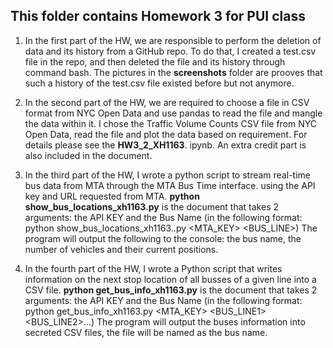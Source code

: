 ## This folder contains Homework 3 for PUI class

1. In the first part of the HW, we are responsible to perform the deletion of data and its history from a GitHub repo.
To do that,  I created a test.csv file in the repo, and then deleted the file and its history through command bash.
The pictures in the **screenshots** folder are prooves that such a history of the test.csv file existed before but not anymore.


2. In the second part of the HW, we are required to choose a file in CSV format from NYC Open Data and use pandas to read the
file and mangle the data within it. 
I chose the Traffic Volume Counts CSV file from NYC Open Data, read the file and plot the data based on requirement. 
For details please see the **HW3_2_XH1163**. ipynb. An extra credit part is also included in the document.


3. In the third part of the HW, I wrote a python script to stream real-time bus data from MTA through the MTA Bus Time interface.
using the API key and URL requested from MTA.
**python show_bus_locations_xh1163.py** is the document that takes 2 arguments: the API KEY and the Bus Name (in the following format:
python show_bus_locations_xh1163..py <MTA_KEY> <BUS_LINE>) 
The program will output the following to the console: the bus name, the number of vehicles and their current positions.


4. In the fourth part of the HW, I wrote a Python script that writes information on the next stop location of all busses 
of a given line into a CSV file.
**python get_bus_info_xh1163.py** is the document that takes 2 arguments: the API KEY and the Bus Name (in the following format:
python get_bus_info_xh1163.py <MTA_KEY> <BUS_LINE1> <BUS_LINE2>...) 
The program will output the buses information into secreted CSV files, the file will be named as the bus name.
